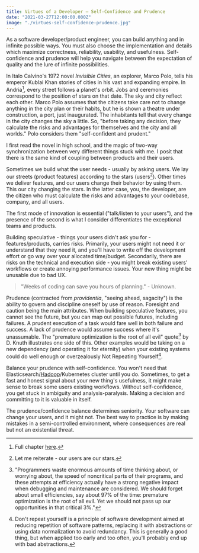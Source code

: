 ```yaml
---
title: Virtues of a Developer — Self-Confidence and Prudence
date: "2021-03-27T12:00:00.000Z"
image: "./virtues-self-confidence-prudence.jpg"
---
```


As a software developer/product engineer, you can build anything and in infinite possible ways. You must also choose the implementation and details which maximize correctness, reliability, usability, and usefulness. Self-confidence and prudence will help you navigate between the expectation of quality and the lure of infinite possibilities.

In Italo Calvino's 1972 novel _Invisible Cities_, an explorer, Marco Polo, tells his emperor Kublai Khan stories of cities in his vast and expanding empire. In Andria[^1], every street follows a planet's orbit. Jobs and ceremonies correspond to the position of stars on that date. The sky and city reflect each other. Marco Polo assumes that the citizens take care not to change anything in the city plan or their habits, but he is shown a theatre under construction, a port, just inaugurated. The inhabitants tell that every change in the city changes the sky a little. So, "before taking any decision, they calculate the risks and advantages for themselves and the city and all worlds." Polo considers them "self-confident and prudent."

I first read the novel in high school, and the magic of two-way synchronization between very different things stuck with me. I posit that there is the same kind of coupling between products and their users.

Sometimes we build what the user needs - usually by asking users. We lay our streets (product features) according to the stars (users[^2]). Other times we deliver features, and our users change their behavior by using them. This our city changing the stars. In the latter case, you, the developer, are the citizen who must calculate the risks and advantages to your codebase, company, and all users.

The first mode of innovation is essential ("talk/listen to your users"), and the presence of the second is what I consider differentiates the exceptional teams and products.

Building speculative - things your users didn't ask you for - features/products, carries risks. Primarily, your users might not need it or understand that they need it, and you'll have to write off the development effort or go way over your allocated time/budget. Secondarily, there are risks on the technical and execution side - you might break existing users' workflows or create annoying performance issues. Your new thing might be unusable due to bad UX.

> "Weeks of coding can save you hours of planning." - Unknown.

Prudence (contracted from _providentia_, "seeing ahead, sagacity") is the ability to govern and discipline oneself by use of reason. Foresight and caution being the main attributes. When building speculative features, you cannot see the future, but you can map out possible futures, including failures. A prudent execution of a task would fare well in both failure and success. A lack of prudence would assume success where it's unassumable. The "premature optimization is the root of all evil" quote[^3] by D. Knuth illustrates one side of this. Other examples would be taking on a new dependency (and operating it for eternity) when your existing systems could do well enough or overzealously Not Repeating Yourself[^4].

Balance your prudence with self-confidence. You won't need that Elasticsearch/[Hadoop](https://adamdrake.com/command-line-tools-can-be-235x-faster-than-your-hadoop-cluster.html)/Kubernetes cluster until you do. Sometimes, to get a fast and honest signal about your new thing's usefulness, it might make sense to break some users existing workflows. Without self-confidence, you get stuck in ambiguity and analysis-paralysis. Making a decision and committing to it is valuable in itself.

The prudence/confidence balance determines seniority. Your software can change your users, and it might not. The best way to practice is by making mistakes in a semi-controlled environment, where consequences are real but not an existential threat.

[^1]: Full chapter [here](/img/italo-calvino-invisible-cities-andria.png).

[^2]: Let me reiterate - our users are our stars.

[^3]: "Programmers waste enormous amounts of time thinking about, or worrying about, the speed of noncritical parts of their programs, and these attempts at efficiency actually have a strong negative impact when debugging and maintenance are considered. We should forget about small efficiencies, say about 97% of the time: premature optimization is the root of all evil. Yet we should not pass up our opportunities in that critical 3%."

[^4]: Don't repeat yourself is a principle of software development aimed at reducing repetition of software patterns, replacing it with abstractions or using data normalization to avoid redundancy. This is generally a good thing, but when applied too early and too often, you'll probably end up with bad abstractions.

